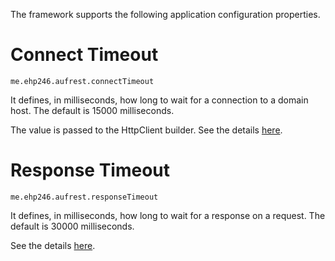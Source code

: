 The framework supports the following application configuration properties.

# Connect Timeout

```
me.ehp246.aufrest.connectTimeout
```
It defines, in milliseconds, how long to wait for a connection to a domain host. The default is 15000 milliseconds.


The value is passed to the HttpClient builder. See the details [here](https://docs.oracle.com/en/java/javase/11/docs/api/java.net.http/java/net/http/HttpClient.Builder.html#connectTimeout(java.time.Duration)).


# Response Timeout
```
me.ehp246.aufrest.responseTimeout
```
It defines, in milliseconds, how long to wait for a response on a request. The default is 30000 milliseconds.

See the details [here](https://docs.oracle.com/en/java/javase/11/docs/api/java.net.http/java/net/http/HttpRequest.Builder.html#timeout(java.time.Duration)).

